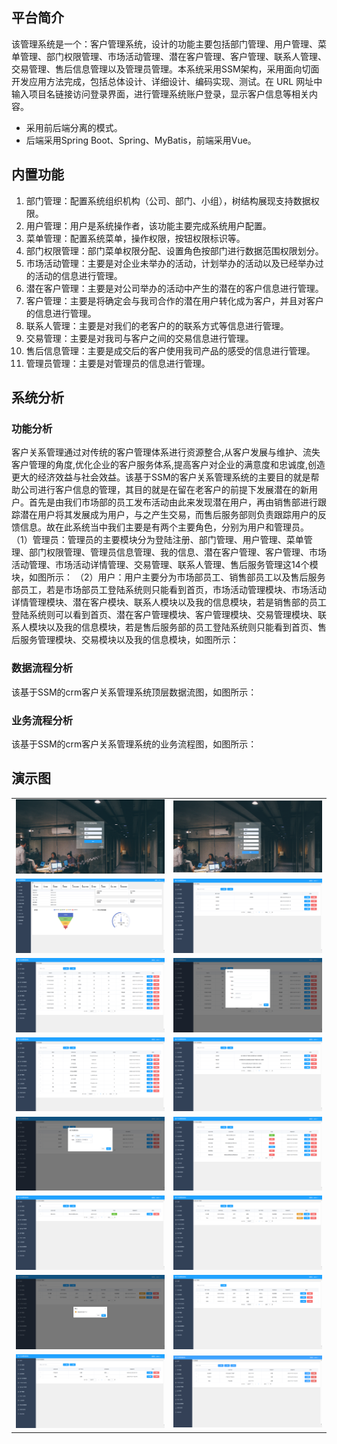 ## 平台简介

该管理系统是一个：客户管理系统，设计的功能主要包括部门管理、用户管理、菜单管理、部门权限管理、市场活动管理、潜在客户管理、客户管理、联系人管理、交易管理、售后信息管理以及管理员管理。本系统采用SSM架构，采用面向切面开发应用方法完成，包括总体设计、详细设计、编码实现、测试。在 URL 网址中输入项目名链接访问登录界面，进行管理系统账户登录，显示客户信息等相关内容。

* 采用前后端分离的模式。
* 后端采用Spring Boot、Spring、MyBatis，前端采用Vue。


## 内置功能

1.  部门管理：配置系统组织机构（公司、部门、小组），树结构展现支持数据权限。
2.  用户管理：用户是系统操作者，该功能主要完成系统用户配置。
3.  菜单管理：配置系统菜单，操作权限，按钮权限标识等。
4.  部门权限管理：部门菜单权限分配、设置角色按部门进行数据范围权限划分。
5.  市场活动管理：主要是对企业未举办的活动，计划举办的活动以及已经举办过的活动的信息进行管理。
6.  潜在客户管理：主要是对公司举办的活动中产生的潜在的客户信息进行管理。
7.  客户管理：主要是将确定会与我司合作的潜在用户转化成为客户，并且对客户的信息进行管理。
8.  联系人管理：主要是对我们的老客户的的联系方式等信息进行管理。
9.  交易管理：主要是对我司与客户之间的交易信息进行管理。
10. 售后信息管理：主要是成交后的客户使用我司产品的感受的信息进行管理。
11. 管理员管理：主要是对管理员的信息进行管理。


## 系统分析

### 功能分析
客户关系管理通过对传统的客户管理体系进行资源整合,从客户发展与维护、流失客户管理的角度,优化企业的客户服务体系,提高客户对企业的满意度和忠诚度,创造更大的经济效益与社会效益。该基于SSM的客户关系管理系统的主要目的就是帮助公司进行客户信息的管理，其目的就是在留在老客户的前提下发展潜在的新用户。首先是由我们市场部的员工发布活动由此来发现潜在用户，再由销售部进行跟踪潜在用户将其发展成为用户，与之产生交易，而售后服务部则负责跟踪用户的反馈信息。故在此系统当中我们主要是有两个主要角色，分别为用户和管理员。
（1）管理员：管理员的主要模块分为登陆注册、部门管理、用户管理、菜单管理、部门权限管理、管理员信息管理、我的信息、潜在客户管理、客户管理、市场活动管理、市场活动详情管理、交易管理、联系人管理、售后服务管理这14个模块，如图所示：
（2）用户：用户主要分为市场部员工、销售部员工以及售后服务部员工，若是市场部员工登陆系统则只能看到首页，市场活动管理模块、市场活动详情管理模块、潜在客户模块、联系人模块以及我的信息模块，若是销售部的员工登陆系统则可以看到首页、潜在客户管理模块、客户管理模块、交易管理模块、联系人模块以及我的信息模块，若是售后服务部的员工登陆系统则只能看到首页、售后服务管理模块、交易模块以及我的信息模块，如图所示：

### 数据流程分析
该基于SSM的crm客户关系管理系统顶层数据流图，如图所示：

### 业务流程分析
该基于SSM的crm客户关系管理系统的业务流程图，如图所示：
## 演示图

<table>
    <tr>
        <td><img src=img/1.png/></td>
        <td><img src="img/2.png"/></td>
    </tr>
    <tr>
        <td><img src="./img/3.jpg"/></td>
        <td><img src="./img/3.png"/></td>
    </tr>
    <tr>
        <td><img src="./img/4.png"/></td>
        <td><img src="./img/5.png"/></td>
    </tr>
	<tr>
        <td><img src="./img/6.png"/></td>
        <td><img src="./img/7.png"/></td>
    </tr>	 
    <tr>
        <td><img src="./img/8.png"/></td>
        <td><img src="./img/9.png"/></td>
    </tr>
	<tr>
        <td><img src="./img/10.png"/></td>
        <td><img src="./img/11.png"/></td>
    </tr>
	<tr>
        <td><img src="./img/12.png"/></td>
        <td><img src="./img/13.png"/></td>
    </tr>
    <tr>
        <td><img src="./img/14.png"/></td>
        <td><img src="./img/15.jpg"/></td>
    </tr>
</table>

